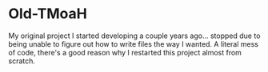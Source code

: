 # Old-TMoaH
My original project I started developing a couple years ago... stopped due to being unable to figure out how to write files the way I wanted.
A literal mess of code, there's a good reason why I restarted this project almost from scratch.
